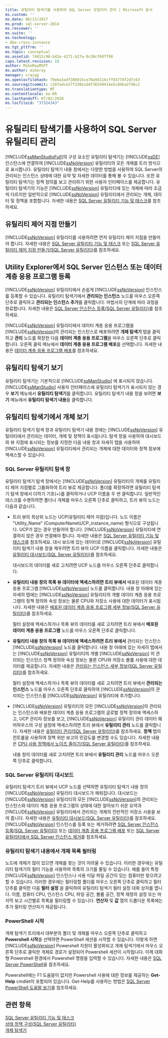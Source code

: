 ```yaml
---
title: 유틸리티 탐색기를 사용하여 SQL Server 유틸리티 관리 | Microsoft 문서
ms.custom: ''
ms.date: 06/13/2017
ms.prod: sql-server-2014
ms.reviewer: ''
ms.suite: ''
ms.technology:
- dbe-cross-instance
ms.tgt_pltfrm: ''
ms.topic: conceptual
ms.assetid: 74012c90-b42e-4171-b27a-9c30cf69ff98
caps.latest.revision: 10
author: MikeRayMSFT
ms.author: mikeray
manager: craigg
ms.openlocfilehash: 79e6a3adf386915ce70a9d116cff03778f2d7c63
ms.sourcegitcommit: c18fadce27f330e1d4f36549414e5c84ba2f46c2
ms.translationtype: MT
ms.contentlocale: ko-KR
ms.lasthandoff: 07/02/2018
ms.locfileid: "37324343"
---
```

# <a name="use-utility-explorer-to-manage-the-sql-server-utility"></a>유틸리티 탐색기를 사용하여 SQL Server 유틸리티 관리
  [!INCLUDE[ssManStudioFull](../../includes/ssmanstudiofull-md.md)]의 구성 요소인 유틸리티 탐색기는 [!INCLUDE[ssDE](../../includes/ssde-md.md)] 인스턴스에 연결하여 [!INCLUDE[ssNoVersion](../../includes/ssnoversion-md.md)] 유틸리티의 모든 개체를 트리 방식으로 표시합니다. 유틸리티 탐색기 내용 창에서는 다양한 방법을 사용하여 SQL Server의 관리되는 인스턴스 상태에 대한 요약 및 자세한 데이터를 통해 볼 수 있습니다. 또한 유틸리티 탐색기는 정책 정의를 보고 관리하기 위한 사용자 인터페이스를 제공합니다. 유틸리티 탐색기의 기능은 [!INCLUDE[ssNoVersion](../../includes/ssnoversion-md.md)] 유틸리티에 있는 개체에 따라 조금씩 다르지만 일반적으로 [!INCLUDE[ssNoVersion](../../includes/ssnoversion-md.md)] 유틸리티에서 관리되는 개체, 데이터 및 정책을 포함합니다. 자세한 내용은 [SQL Server 유틸리티 기능 및 태스크](sql-server-utility-features-and-tasks.md)를 참조하세요.  
  
## <a name="create-utility-control-point"></a>유틸리티 제어 지점 만들기  
 [!INCLUDE[ssNoVersion](../../includes/ssnoversion-md.md)] 유틸리티를 사용하려면 먼저 유틸리티 제어 지점을 만들어야 합니다. 자세한 내용은 [SQL Server 유틸리티 기능 및 태스크](sql-server-utility-features-and-tasks.md) 또는 [SQL Server 유틸리티 제어 지점 만들기&#40;SQL Server 유틸리티&#41;](create-a-sql-server-utility-control-point-sql-server-utility.md)를 참조하세요.  
  
## <a name="enroll-an-instance-of-sql-server-or-a-data-tier-application-from-utility-explorer"></a>Utility Explorer에서 SQL Server 인스턴스 또는 데이터 계층 응용 프로그램 등록  
 [!INCLUDE[ssNoVersion](../../includes/ssnoversion-md.md)] 유틸리티에서 손쉽게 [!INCLUDE[ssNoVersion](../../includes/ssnoversion-md.md)] 인스턴스를 등록할 수 있습니다. 유틸리티 탐색기에서 **관리되는 인스턴스** 노드를 마우스 오른쪽 단추로 클릭하고 **관리되는 인스턴스 추가**를 클릭합니다. 마법사의 단계에 따라 과정을 완료합니다. 자세한 내용은 [SQL Server 인스턴스 등록&#40;SQL Server 유틸리티&#41;](enroll-an-instance-of-sql-server-sql-server-utility.md)를 참조하세요.  
  
 [!INCLUDE[ssNoVersion](../../includes/ssnoversion-md.md)] 유틸리티에서 데이터 계층 응용 프로그램을 [!INCLUDE[ssNoVersion](../../includes/ssnoversion-md.md)]의 관리되는 인스턴스로 배포하려면 **개체 탐색기** 탭을 클릭하고 **관리** 노드를 확장한 다음 **데이터 계층 응용 프로그램**을 마우스 오른쪽 단추로 클릭합니다. 오른쪽 클릭 메뉴에서 **데이터 계층 응용 프로그램 배포**를 선택합니다. 자세한 내용은 [데이터 계층 응용 프로그램 배포](../data-tier-applications/deploy-a-data-tier-application.md)를 참조하세요.  
  
## <a name="viewing-utility-explorer"></a>유틸리티 탐색기 보기  
 유틸리티 탐색기는 기본적으로 [!INCLUDE[ssManStudio](../../includes/ssmanstudio-md.md)] 에 표시되지 않습니다. [!INCLUDE[ssManStudio](../../includes/ssmanstudio-md.md)] 사용자 인터페이스에 유틸리티 탐색기가 표시되지 않는 경우 **보기** 메뉴에서 **유틸리티 탐색기**를 클릭합니다. 유틸리티 탐색기 내용 창을 보려면 **보기** 메뉴에서 **유틸리티 탐색기 내용**을 클릭합니다.  
  
## <a name="viewing-objects-in-utility-explorer"></a>유틸리티 탐색기에서 개체 보기  
 유틸리티 탐색기 탐색 창과 유틸리티 탐색기 내용 창에는 [!INCLUDE[ssNoVersion](../../includes/ssnoversion-md.md)] 유틸리티에서 관리되는 데이터, 개체 및 정책이 표시됩니다. 탐색 창을 사용하여 대시보드와 뷰 지점에 표시되는 정보를 지정한 다음 내용 창과 자세히 탭을 사용하여 [!INCLUDE[ssNoVersion](../../includes/ssnoversion-md.md)] 유틸리티에서 관리되는 개체에 대한 데이터와 정책 정보에 액세스할 수 있습니다.  
  
### <a name="sql-server-utility-navigation-pane"></a>SQL Server 유틸리티 탐색 창  
 유틸리티 탐색기 탐색 창에서는 [!INCLUDE[ssNoVersion](../../includes/ssnoversion-md.md)] 유틸리티의 개체를 유틸리티 제어 지점별로 그룹화하여 트리 뷰로 제공합니다. 폴더를 확장하려면 유틸리티 탐색기 탐색 창에서 더하기 기호(+)를 클릭하거나 UCP 이름을 두 번 클릭합니다. 일반적인 태스크를 수행하려면 폴더나 개체를 마우스 오른쪽 단추로 클릭하고, 트리 뷰의 노드는 다음과 같습니다.  
  
-   트리 뷰의 최상위 노드는 UCP(유틸리티 제어 지점)입니다. 노드 이름은 "Utility_Name" (ComputerName\UCP_instance_name) 형식으로 구성됩니다. UCP가 없는 경우 만들어야 합니다. [!INCLUDE[ssNoVersion](../../includes/ssnoversion-md.md)] 유틸리티에 연결하지 않은 경우 연결해야 합니다. 자세한 내용은 [SQL Server 유틸리티 기능 및 태스크](sql-server-utility-features-and-tasks.md)를 참조하세요. 대시 보드에 있는 데이터로 [!INCLUDE[ssNoVersion](../../includes/ssnoversion-md.md)] 유틸리티 탐색기 내용 창을 채우려면 트리 뷰의 UCP 이름을 클릭합니다. 자세한 내용은 [유틸리티 대시보드&#40;SQL Server 유틸리티&#41;](../../database-engine/utility-dashboard-sql-server-utility.md)를 참조하세요.  
  
     대시보드의 데이터를 새로 고치려면 UCP 노드를 마우스 오른쪽 단추로 클릭합니다.  
  
-   **유틸리티 내용 창의 목록 뷰 데이터에 액세스하려면 트리 뷰에서** 배포된 데이터 계층 응용 프로그램 [!INCLUDE[ssNoVersion](../../includes/ssnoversion-md.md)] 노드를 클릭합니다. 내용 창 아래에 있는 자세히 탭에는 [!INCLUDE[ssNoVersion](../../includes/ssnoversion-md.md)] 유틸리티의 개별 데이터 계층 응용 프로그램의 정책 정의와 속성 정보는 물론 CPU와 저장소 사용에 대한 데이터가 표시됩니다. 자세한 내용은 [배포된 데이터 계층 응용 프로그램 세부 정보&#40;SQL Server 유틸리티&#41;](../../database-engine/deployed-data-tier-application-details-sql-server-utility.md)를 참조하세요.  
  
     필터 설정에 액세스하거나 목록 뷰의 데이터를 새로 고치려면 트리 뷰에서 **배포된 데이터 계층 응용 프로그램** 노드를 마우스 오른쪽 단추로 클릭합니다.  
  
-   **유틸리티 내용 창의 목록 뷰 데이터에 액세스하려면 트리 뷰에서** 관리되는 인스턴스 [!INCLUDE[ssNoVersion](../../includes/ssnoversion-md.md)] 노드를 클릭합니다. 내용 창 아래에 있는 자세히 탭에서는 [!INCLUDE[ssNoVersion](../../includes/ssnoversion-md.md)] 유틸리티의 개별 [!INCLUDE[ssNoVersion](../../includes/ssnoversion-md.md)] 의 관리되는 인스턴스 정책 정의와 속성 정보는 물론 CPU와 저장소 볼륨 사용에 대한 데이터를 제공합니다. 자세한 내용은 [관리되는 인스턴스 세부 정보&#40;SQL Server 유틸리티&#41;](../../database-engine/managed-instance-details-sql-server-utility.md)를 참조하세요.  
  
     필터 설정에 액세스하거나 목록 뷰의 데이터를 새로 고치려면 트리 뷰에서 **관리되는 인스턴스** 노드를 마우스 오른쪽 단추로 클릭하여 [!INCLUDE[ssNoVersion](../../includes/ssnoversion-md.md)]의 관리되는 인스턴스를 [!INCLUDE[ssNoVersion](../../includes/ssnoversion-md.md)] 유틸리티에 추가합니다.  
  
-   [!INCLUDE[ssNoVersion](../../includes/ssnoversion-md.md)] 유틸리티의 모든 [!INCLUDE[ssNoVersion](../../includes/ssnoversion-md.md)]의 관리되는 인스턴스와 배포한 데이터 계층 응용 프로그램의 글로벌 정책 정의에 액세스하고, UCP 관리자 정보를 보고, [!INCLUDE[ssNoVersion](../../includes/ssnoversion-md.md)] 유틸리티 관리 데이터 웨어하우스의 구성 설정에 액세스하려면 트리 뷰에서 **유틸리티 관리** 노드를 클릭합니다. 자세한 내용은 [유틸리티 관리&#40;SQL Server 유틸리티&#41;](../../database-engine/utility-administration-sql-server-utility.md)를 참조하세요. **정책** 탭의 컨트롤을 사용하여 정책 위반 보고의 민감도를 변경할 수도 있습니다. 자세한 내용은 [CPU 사용 정책에서 노이즈 줄이기&#40;SQL Server 유틸리티&#41;](reduce-noise-in-cpu-utilization-policies-sql-server-utility.md)를 참조하세요.  
  
     내용 창의 데이터를 새로 고치려면 트리 뷰에서 **유틸리티 관리** 노드를 마우스 오른쪽 단추로 클릭합니다.  
  
### <a name="sql-server-utility-dashboard"></a>SQL Server 유틸리티 대시보드  
 유틸리티 탐색기 트리 뷰에서 UCP 노드를 선택하면 유틸리티 탐색기 내용 창의 [!INCLUDE[ssNoVersion](../../includes/ssnoversion-md.md)] 유틸리티 대시보드가 채워집니다. 대시보드는 [!INCLUDE[ssNoVersion](../../includes/ssnoversion-md.md)] 유틸리티의 모든 [!INCLUDE[ssNoVersion](../../includes/ssnoversion-md.md)]의 관리되는 인스턴스와 데이터 계층 응용 프로그램의 상태에 대한 알아보기 쉬운 요약과 [!INCLUDE[ssNoVersion](../../includes/ssnoversion-md.md)] 유틸리티에서 관리되는 개체의 전반적인 저장소 사용을 보여 줍니다. 자세한 내용은 [유틸리티 대시보드&#40;SQL Server 유틸리티&#41;](../../database-engine/utility-dashboard-sql-server-utility.md)를 참조하세요. [!INCLUDE[ssNoVersion](../../includes/ssnoversion-md.md)] 인스턴스를 등록 또는 제거하려면 [SQL Server 인스턴스 등록&#40;SQL Server 유틸리티&#41;](enroll-an-instance-of-sql-server-sql-server-utility.md) 또는 [데이터 계층 응용 프로그램 배포](../data-tier-applications/deploy-a-data-tier-application.md) 또는 [SQL Server 유틸리티에서 SQL Server 인스턴스 제거](remove-an-instance-of-sql-server-from-the-sql-server-utility.md)를 참조하세요.  
  
### <a name="filtering-the-list-of-objects-in-utility-explorer-contents"></a>유틸리티 탐색기 내용에서 개체 목록 필터링  
 노드에 개체가 많이 있으면 개체를 찾는 것이 어려울 수 있습니다. 이러한 경우에는 유틸리티 탐색기의 필터 기능을 사용하여 목록의 크기를 줄일 수 있습니다. 예를 들어 특정 [!INCLUDE[ssNoVersion](../../includes/ssnoversion-md.md)] 인스턴스나 사용 미달 파일 공간이 있는 컴퓨터만 찾으려고 할 수 있습니다. 이러한 경우에는 필터링할 폴더를 마우스 오른쪽 단추로 클릭하고 필터 단추를 클릭한 다음 **필터 설정** 을 클릭하여 유틸리티 탐색기 필터 설정 대화 상자를 엽니다. 이름, 컴퓨터 CPU, 인스턴스 CPU, 파일 공간, 볼륨 공간, 정책 재정의 설정 또는 마지막 보고 시간별로 목록을 필터링할 수 있습니다. **연산자** 및 **값** 열의 드롭다운 목록에는 추가 필터링 연산자가 제공됩니다.  
  
### <a name="starting-powershell"></a>PowerShell 시작  
 개체 탐색기 트리에서 대부분의 폴더 및 개체를 마우스 오른쪽 단추로 클릭하고 **Powershell 시작**을 선택하면 PowerShell 세션을 시작할 수 있습니다. 이렇게 하면 [!INCLUDE[ssNoVersion](../../includes/ssnoversion-md.md)] Powershell 지원이 활성화되고 개체 탐색기에서 마우스 오른쪽 단추로 클릭한 개체로 경로가 설정되어 Powershell 세션이 시작됩니다. 이제 대화형 Powershell 환경에서 Powershell 명령을 입력할 수 있습니다. 자세한 내용은 [SQL Server PowerShell](../../powershell/sql-server-powershell.md)을 참조하세요.  
  
 Powershell에는 F1 도움말이 없지만 Powershell 사용에 대한 정보를 제공하는 **Get-Help** cmdlet이 포함되어 있습니다. Get-Help를 사용하는 방법은 [SQL Server PowerShell 도움말 보기](../../database-engine/get-help-sql-server-powershell.md)를 참조하세요.  
  
## <a name="see-also"></a>관련 항목  
 [SQL Server 유틸리티 기능 및 태스크](sql-server-utility-features-and-tasks.md)   
 [상태 정책 구성&#40;SQL Server 유틸리티&#41;](configure-health-policies-sql-server-utility.md)   
 [개체 탐색기](../../ssms/object/object-explorer.md)  
  
  
